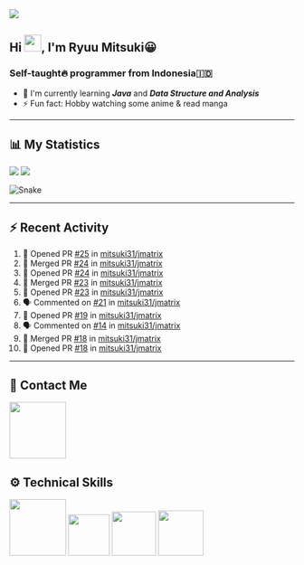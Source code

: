 <div id="header-badges">
    <!-- Profile Viewers -->
    <img src="https://komarev.com/ghpvc/?username=your-github-username&color=blue&label=PROFILE+VIEWS">
</div>

## Hi <img src="https://media.giphy.com/media/hvRJCLFzcasrR4ia7z/giphy.gif" width="30px"/>, I'm Ryuu Mitsuki:grinning:
### Self-taught:fire: programmer from Indonesia:indonesia:

- :herb: I'm currently learning ***Java*** and ***Data Structure and Analysis***
- :zap: Fun fact: Hobby watching some anime & read manga

---

## **:bar_chart: My Statistics**
<picture id="stats">
    <source 
            srcset="https://github-readme-stats.vercel.app/api?username=mitsuki31&show_icons=true&hide=stars&theme=tokyonight"
            media="(prefers-color-scheme: dark)"
    />
    <source
            srcset="https://github-readme-stats.vercel.app/api?username=mitsuki31&show_icons=true&hide=stars"
            media="(prefers-color-scheme: light), (prefers-color-scheme: no-preference)"
    />
    <img src="https://github-readme-stats.vercel.app/api?username=mitsuki31&show_icons=true&hide=stars" />
</picture>

<picture id="top-langs">
    <source
            srcset="https://github-readme-stats.vercel.app/api/top-langs/?username=mitsuki31&layout=compact&hide=makefile&theme=tokyonight"
            media="(prefers-color-scheme: dark)"
    />
    <source
            srcset="https://github-readme-stats.vercel.app/api/top-langs/?username=mitsuki31&layout=compact&hide=makefile"
            media="(prefers-color-scheme: light), (prefers-color-scheme: no-preference)"
    />
    <img src="https://github-readme-stats.vercel.app/api/top-langs/?username=mitsuki31&layout=compact&hide=makefile" />
</picture>


![Snake](https://github.com/mitsuki31/mitsuki31/blob/output/github-contribution-grid-snake.svg)

---

## :zap: Recent Activity
<!--START_SECTION:activity-->
1. 💪 Opened PR [#25](https://github.com/mitsuki31/jmatrix/pull/25) in [mitsuki31/jmatrix](https://github.com/mitsuki31/jmatrix)
2. 🎉 Merged PR [#24](https://github.com/mitsuki31/jmatrix/pull/24) in [mitsuki31/jmatrix](https://github.com/mitsuki31/jmatrix)
3. 💪 Opened PR [#24](https://github.com/mitsuki31/jmatrix/pull/24) in [mitsuki31/jmatrix](https://github.com/mitsuki31/jmatrix)
4. 🎉 Merged PR [#23](https://github.com/mitsuki31/jmatrix/pull/23) in [mitsuki31/jmatrix](https://github.com/mitsuki31/jmatrix)
5. 💪 Opened PR [#23](https://github.com/mitsuki31/jmatrix/pull/23) in [mitsuki31/jmatrix](https://github.com/mitsuki31/jmatrix)
6. 🗣 Commented on [#21](https://github.com/mitsuki31/jmatrix/issues/21) in [mitsuki31/jmatrix](https://github.com/mitsuki31/jmatrix)
7. 💪 Opened PR [#19](https://github.com/mitsuki31/jmatrix/pull/19) in [mitsuki31/jmatrix](https://github.com/mitsuki31/jmatrix)
8. 🗣 Commented on [#14](https://github.com/mitsuki31/jmatrix/issues/14) in [mitsuki31/jmatrix](https://github.com/mitsuki31/jmatrix)
9. 🎉 Merged PR [#18](https://github.com/mitsuki31/jmatrix/pull/18) in [mitsuki31/jmatrix](https://github.com/mitsuki31/jmatrix)
10. 💪 Opened PR [#18](https://github.com/mitsuki31/jmatrix/pull/18) in [mitsuki31/jmatrix](https://github.com/mitsuki31/jmatrix)
<!--END_SECTION:activity-->

---

## **:iphone: Contact Me**
<div id="socials" align="left">
    <a href="https://twitter.com/ryuumitsuki31">
        <img
             src="https://img.shields.io/badge/Twitter-1DA1F2?style=for-the-badge&logo=twitter&logoColor=white"
             width="100px"
        >
    </a>
</div>


## **:gear: Technical Skills**
<div id="skills" align="left">
    <!-- Python -->
    <a>
        <img
             src="https://img.shields.io/badge/Python-14354C?style=for-the-badge&logo=python&logoColor=white"
             width="100px"
        >
    </a>
    <!-- C++ -->
    <a>
        <img
             src="https://img.shields.io/badge/C%2B%2B-00599C?style=for-the-badge&logo=c%2B%2B&logoColor=white"
             width="73px"
        >
    </a>
    <!-- Java -->
    <a>
        <img
             src="https://img.shields.io/badge/Java-ED8B00?style=for-the-badge&logo=openjdk&logoColor=white"
             width="78px"
        >
    </a>
    <!-- Ruby -->
    <a>
        <img
             src="https://img.shields.io/badge/Ruby-CC342D?style=for-the-badge&logo=ruby&logoColor=white"
             width="80px"
        >
    </a>
</div>
